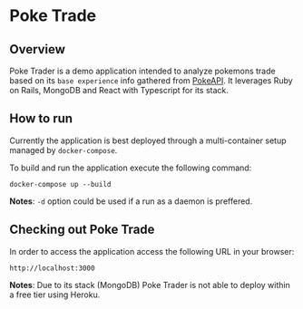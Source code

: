 # Poke Trade

## Overview

Poke Trader is a demo application intended to analyze pokemons trade based
on its `base experience` info gathered from [PokeAPI](https://github.com/PokeAPI/pokeapi). It leverages 
Ruby on Rails, MongoDB and React with Typescript for its stack.  

## How to run

Currently the application is best deployed through a multi-container setup 
managed by `docker-compose`.

To build and run the application execute the following command:

```
docker-compose up --build
```

**Notes**: `-d` option could be used if a run as a daemon is preffered.

## Checking out Poke Trade

In order to access the application access the following URL in your browser:

`http://localhost:3000`

**Notes**: Due to its stack (MongoDB) Poke Trader is not able to deploy within a free tier
using Heroku.
